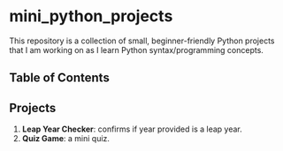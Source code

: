 # mini_python_projects

This repository is a collection of small, beginner-friendly Python projects that I am working on as I learn Python syntax/programming concepts.

## Table of Contents

## Projects

1. **Leap Year Checker**: confirms if year provided is a leap year.
2. **Quiz Game**: a mini quiz.
